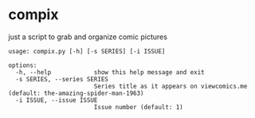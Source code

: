 # compix
just a script to grab and organize comic pictures
```
usage: compix.py [-h] [-s SERIES] [-i ISSUE]

options:
  -h, --help            show this help message and exit
  -s SERIES, --series SERIES
                        Series title as it appears on viewcomics.me (default: the-amazing-spider-man-1963)
  -i ISSUE, --issue ISSUE
                        Issue number (default: 1)
```
